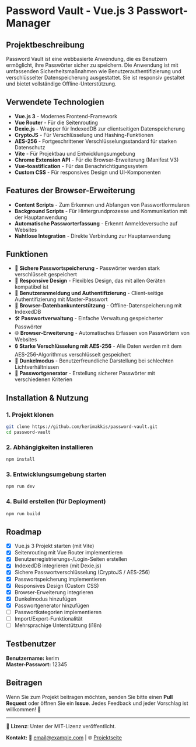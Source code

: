 # Password Vault - Vue.js 3 Passwort-Manager

## Projektbeschreibung
Password Vault ist eine webbasierte Anwendung, die es Benutzern ermöglicht, ihre Passwörter sicher zu speichern. Die Anwendung ist mit umfassenden Sicherheitsmaßnahmen wie Benutzerauthentifizierung und verschlüsselter Datenspeicherung ausgestattet. Sie ist responsiv gestaltet und bietet vollständige Offline-Unterstützung.

## Verwendete Technologien
- **Vue.js 3** - Modernes Frontend-Framework
- **Vue Router** - Für die Seitenrouting
- **Dexie.js** - Wrapper für IndexedDB zur clientseitigen Datenspeicherung
- **CryptoJS** - Für Verschlüsselung und Hashing-Funktionen
- **AES-256** - Fortgeschrittener Verschlüsselungsstandard für starken Datenschutz
- **Vite** - Für Projektbau und Entwicklungsumgebung
- **Chrome Extension API** - Für die Browser-Erweiterung (Manifest V3)
- **Vue-toastification** - Für das Benachrichtigungssystem
- **Custom CSS** - Für responsives Design und UI-Komponenten

## Features der Browser-Erweiterung
- **Content Scripts** - Zum Erkennen und Abfangen von Passwortformularen
- **Background Scripts** - Für Hintergrundprozesse und Kommunikation mit der Hauptanwendung
- **Automatische Passworterfassung** - Erkennt Anmeldeversuche auf Websites
- **Nahtlose Integration** - Direkte Verbindung zur Hauptanwendung

## Funktionen
- 🔐 **Sichere Passwortspeicherung** - Passwörter werden stark verschlüsselt gespeichert
- 📲 **Responsive Design** - Flexibles Design, das mit allen Geräten kompatibel ist
- 🔑 **Benutzeranmeldung und Authentifizierung** - Client-seitige Authentifizierung mit Master-Passwort
- 💾 **Browser-Datenbankunterstützung** - Offline-Datenspeicherung mit IndexedDB
- 🛠 **Passwortverwaltung** - Einfache Verwaltung gespeicherter Passwörter
- 🌐 **Browser-Erweiterung** - Automatisches Erfassen von Passwörtern von Websites
- 🔒 **Starke Verschlüsselung mit AES-256** - Alle Daten werden mit dem AES-256-Algorithmus verschlüsselt gespeichert
- 🌙 **Dunkelmodus** - Benutzerfreundliche Darstellung bei schlechten Lichtverhältnissen
- 🔧 **Passwortgenerator** - Erstellung sicherer Passwörter mit verschiedenen Kriterien

## Installation & Nutzung
### 1. Projekt klonen
```bash
git clone https://github.com/kerimakkis/password-vault.git
cd password-vault
```

### 2. Abhängigkeiten installieren
```bash
npm install
```

### 3. Entwicklungsumgebung starten
```bash
npm run dev
```

### 4. Build erstellen (für Deployment)
```bash
npm run build
```

## Roadmap
- [x] Vue.js 3 Projekt starten (mit Vite)
- [x] Seitenrouting mit Vue Router implementieren
- [x] Benutzerregistrierungs-/Login-Seiten erstellen
- [x] IndexedDB integrieren (mit Dexie.js)
- [x] Sichere Passwortverschlüsselung (CryptoJS / AES-256)
- [x] Passwortspeicherung implementieren
- [x] Responsives Design (Custom CSS)
- [x] Browser-Erweiterung integrieren
- [x] Dunkelmodus hinzufügen
- [x] Passwortgenerator hinzufügen
- [ ] Passwortkategorien implementieren
- [ ] Import/Export-Funktionalität
- [ ] Mehrsprachige Unterstützung (i18n)

## Testbenutzer
**Benutzername:** kerim  
**Master-Passwort:** 12345

## Beitragen
Wenn Sie zum Projekt beitragen möchten, senden Sie bitte einen **Pull Request** oder öffnen Sie ein **Issue**. Jedes Feedback und jeder Vorschlag ist willkommen! 🚀

---

📌 **Lizenz**: Unter der MIT-Lizenz veröffentlicht.

**Kontakt:**
📧 email@example.com | 🌐 [Projektseite](https://github.com/kerimakkis/password-vault)


